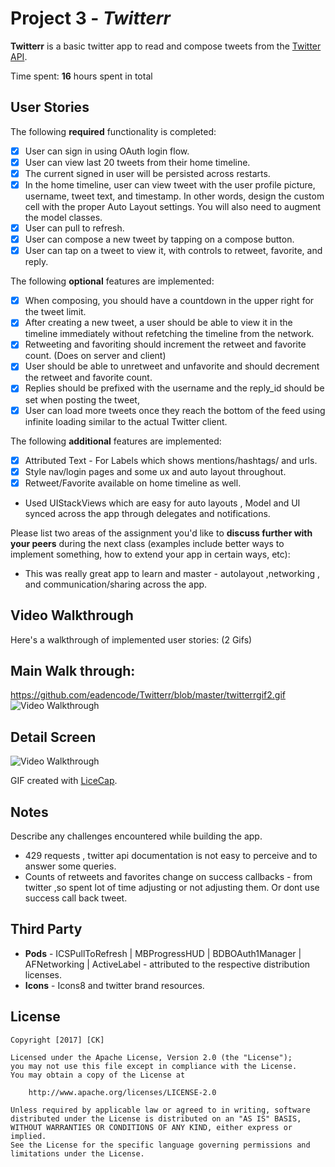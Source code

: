 # Project 3 - *Twitterr*

**Twitterr** is a basic twitter app to read and compose tweets from the [Twitter API](https://apps.twitter.com/).

Time spent: **16** hours spent in total

## User Stories

The following **required** functionality is completed:

- [x] User can sign in using OAuth login flow.
- [x] User can view last 20 tweets from their home timeline.
- [x] The current signed in user will be persisted across restarts.
- [x] In the home timeline, user can view tweet with the user profile picture, username, tweet text, and timestamp.  In other words, design the custom cell with the proper Auto Layout settings.  You will also need to augment the model classes.
- [x] User can pull to refresh.
- [x] User can compose a new tweet by tapping on a compose button.
- [x] User can tap on a tweet to view it, with controls to retweet, favorite, and reply.

The following **optional** features are implemented:

- [x] When composing, you should have a countdown in the upper right for the tweet limit.
- [x] After creating a new tweet, a user should be able to view it in the timeline immediately without refetching the timeline from the network.
- [x] Retweeting and favoriting should increment the retweet and favorite count. (Does on server and client)
- [x] User should be able to unretweet and unfavorite and should decrement the retweet and favorite count.
- [x] Replies should be prefixed with the username and the reply_id should be set when posting the tweet,
- [x] User can load more tweets once they reach the bottom of the feed using infinite loading similar to the actual Twitter client.

The following **additional** features are implemented:

- [x] Attributed Text - For Labels which shows mentions/hashtags/ and urls.
- [x] Style nav/login pages and some ux and auto layout throughout.
- [x] Retweet/Favorite available on home timeline as well.

- Used UIStackViews which are easy for auto layouts , Model and UI synced across the app through delegates and notifications.

Please list two areas of the assignment you'd like to **discuss further with your peers** during the next class (examples include better ways to implement something, how to extend your app in certain ways, etc):

- This was really great app to learn and master - autolayout ,networking , and communication/sharing across the app.

## Video Walkthrough

Here's a walkthrough of implemented user stories: (2 Gifs) 

## Main Walk through:
https://github.com/eadencode/Twitterr/blob/master/twitterrgif2.gif
<img src='https://github.com/eadencode/Twitterr/blob/master/twitterrgif.gif' title='Video Walkthrough' width='' alt='Video Walkthrough' />

## Detail Screen
<img src='https://github.com/eadencode/Twitterr/blob/master/twitterrgif2.gif' title='Video Walkthrough' width='' alt='Video Walkthrough' />

GIF created with [LiceCap](http://www.cockos.com/licecap/).

## Notes

Describe any challenges encountered while building the app.
- 429 requests , twitter api documentation is not easy to perceive and to answer some queries.
- Counts of retweets and favorites change on success callbacks - from twitter ,so spent lot of time adjusting or not adjusting them. Or dont use success call back tweet.


## Third Party
- **Pods** - ICSPullToRefresh | MBProgressHUD | BDBOAuth1Manager | AFNetworking | ActiveLabel  - attributed to the respective distribution licenses.
- **Icons** - Icons8 and twitter brand resources.

## License

    Copyright [2017] [CK]

    Licensed under the Apache License, Version 2.0 (the "License");
    you may not use this file except in compliance with the License.
    You may obtain a copy of the License at

        http://www.apache.org/licenses/LICENSE-2.0

    Unless required by applicable law or agreed to in writing, software
    distributed under the License is distributed on an "AS IS" BASIS,
    WITHOUT WARRANTIES OR CONDITIONS OF ANY KIND, either express or implied.
    See the License for the specific language governing permissions and
    limitations under the License.
